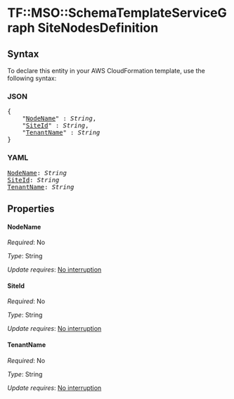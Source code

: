 # TF::MSO::SchemaTemplateServiceGraph SiteNodesDefinition

## Syntax

To declare this entity in your AWS CloudFormation template, use the following syntax:

### JSON

<pre>
{
    "<a href="#nodename" title="NodeName">NodeName</a>" : <i>String</i>,
    "<a href="#siteid" title="SiteId">SiteId</a>" : <i>String</i>,
    "<a href="#tenantname" title="TenantName">TenantName</a>" : <i>String</i>
}
</pre>

### YAML

<pre>
<a href="#nodename" title="NodeName">NodeName</a>: <i>String</i>
<a href="#siteid" title="SiteId">SiteId</a>: <i>String</i>
<a href="#tenantname" title="TenantName">TenantName</a>: <i>String</i>
</pre>

## Properties

#### NodeName

_Required_: No

_Type_: String

_Update requires_: [No interruption](https://docs.aws.amazon.com/AWSCloudFormation/latest/UserGuide/using-cfn-updating-stacks-update-behaviors.html#update-no-interrupt)

#### SiteId

_Required_: No

_Type_: String

_Update requires_: [No interruption](https://docs.aws.amazon.com/AWSCloudFormation/latest/UserGuide/using-cfn-updating-stacks-update-behaviors.html#update-no-interrupt)

#### TenantName

_Required_: No

_Type_: String

_Update requires_: [No interruption](https://docs.aws.amazon.com/AWSCloudFormation/latest/UserGuide/using-cfn-updating-stacks-update-behaviors.html#update-no-interrupt)

